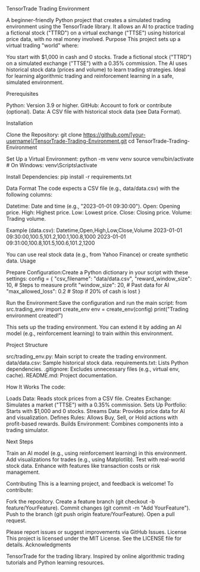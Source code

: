 TensorTrade Trading Environment

A beginner-friendly Python project that creates a simulated trading environment using the TensorTrade library. It allows an AI to practice trading a fictional stock ("TTRD") on a virtual exchange ("TTSE") using historical price data, with no real money involved.
Purpose
This project sets up a virtual trading "world" where:

You start with $1,000 in cash and 0 stocks.
Trade a fictional stock ("TTRD") on a simulated exchange ("TTSE") with a 0.35% commission.
The AI uses historical stock data (prices and volume) to learn trading strategies.
Ideal for learning algorithmic trading and reinforcement learning in a safe, simulated environment.

Prerequisites

Python: Version 3.9 or higher.
GitHub: Account to fork or contribute (optional).
Data: A CSV file with historical stock data (see Data Format).

Installation

Clone the Repository:
git clone https://github.com/[your-username]/TensorTrade-Trading-Environment.git
cd TensorTrade-Trading-Environment


Set Up a Virtual Environment:
python -m venv venv
source venv/bin/activate  # On Windows: venv\Scripts\activate


Install Dependencies:
pip install -r requirements.txt



Data Format
The code expects a CSV file (e.g., data/data.csv) with the following columns:

Datetime: Date and time (e.g., "2023-01-01 09:30:00").
Open: Opening price.
High: Highest price.
Low: Lowest price.
Close: Closing price.
Volume: Trading volume.

Example (data.csv):
Datetime,Open,High,Low,Close,Volume
2023-01-01 09:30:00,100.5,101.2,100.1,100.8,1000
2023-01-01 09:31:00,100.8,101.5,100.6,101.2,1200

You can use real stock data (e.g., from Yahoo Finance) or create synthetic data.
Usage

Prepare Configuration:Create a Python dictionary in your script with these settings:
config = {
    "csv_filename": "data/data.csv",
    "reward_window_size": 10,  # Steps to measure profit
    "window_size": 20,         # Past data for AI
    "max_allowed_loss": 0.2    # Stop if 20% of cash is lost
}


Run the Environment:Save the configuration and run the main script:
from src.trading_env import create_env
env = create_env(config)
print("Trading environment created!")

This sets up the trading environment. You can extend it by adding an AI model (e.g., reinforcement learning) to train within this environment.


Project Structure

src/trading_env.py: Main script to create the trading environment.
data/data.csv: Sample historical stock data.
requirements.txt: Lists Python dependencies.
.gitignore: Excludes unnecessary files (e.g., virtual env, cache).
README.md: Project documentation.

How It Works
The code:

Loads Data: Reads stock prices from a CSV file.
Creates Exchange: Simulates a market ("TTSE") with a 0.35% commission.
Sets Up Portfolio: Starts with $1,000 and 0 stocks.
Streams Data: Provides price data for AI and visualization.
Defines Rules: Allows Buy, Sell, or Hold actions with profit-based rewards.
Builds Environment: Combines components into a trading simulator.

Next Steps

Train an AI model (e.g., using reinforcement learning) in this environment.
Add visualizations for trades (e.g., using Matplotlib).
Test with real-world stock data.
Enhance with features like transaction costs or risk management.

Contributing
This is a learning project, and feedback is welcome! To contribute:

Fork the repository.
Create a feature branch (git checkout -b feature/YourFeature).
Commit changes (git commit -m "Add YourFeature").
Push to the branch (git push origin feature/YourFeature).
Open a pull request.

Please report issues or suggest improvements via GitHub Issues.
License
This project is licensed under the MIT License. See the LICENSE file for details.
Acknowledgments

TensorTrade for the trading library.
Inspired by online algorithmic trading tutorials and Python learning resources.

